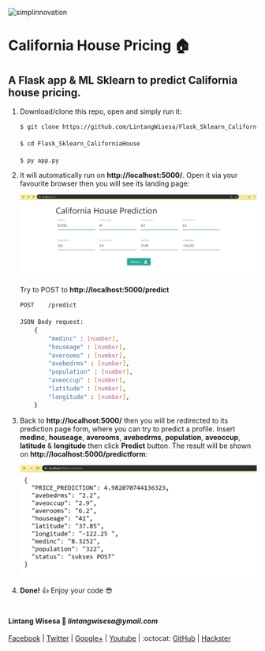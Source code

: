 ![simplinnovation](https://4.bp.blogspot.com/-f7YxPyqHAzY/WJ6VnkvE0SI/AAAAAAAADTQ/0tDQPTrVrtMAFT-q-1-3ktUQT5Il9FGdQCLcB/s350/simpLINnovation1a.png)

# California House Pricing 🏠

## A Flask app & ML Sklearn to predict California house pricing.

1. Download/clone this repo, open and simply run it:

    ```bash
    $ git clone https://github.com/LintangWisesa/Flask_Sklearn_CaliforniaHouse.git
    
    $ cd Flask_Sklearn_CaliforniaHouse

    $ py app.py
    ```

2. It will automatically run on __http://localhost:5000/__. Open it via your favourite browser then you will see its landing page:

    ![home](./zhome.png)

    Try to POST to __http://localhost:5000/predict__

    ```bash
    POST    /predict
    
    JSON Body request: 
        {
            "medinc" : [number],
            "houseage" : [number],
            "averooms" : [number],
            "avebedrms" : [number],
            "population" : [number],
            "aveoccup" : [number],
            "latitude" : [number],
            "longitude" : [number],
        }
    ```

3. Back to __http://localhost:5000/__ then you will be redirected to its prediction page form, where you can try to predict a profile. Insert __medinc__, __houseage__, __averooms__, __avebedrms__, __population__, __aveoccup__, __latitude__ & __longitude__ then click __Predict__ button. The result will be shown on __http://localhost:5000/predictform__:

    ![result](./zresult.png)

4. __Done!__ 👍 Enjoy your code 😎

#

#### Lintang Wisesa :love_letter: _lintangwisesa@ymail.com_

[Facebook](https://www.facebook.com/lintangbagus) | 
[Twitter](https://twitter.com/Lintang_Wisesa) |
[Google+](https://plus.google.com/u/0/+LintangWisesa1) |
[Youtube](https://www.youtube.com/user/lintangbagus) | 
:octocat: [GitHub](https://github.com/LintangWisesa) |
[Hackster](https://www.hackster.io/lintangwisesa)